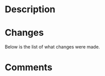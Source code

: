 # Description

<!-- Describe in 1-2 sentences what is the purpose of this pull request. -->

# Changes

Below is the list of what changes were made.

<!-- Have a bullet list of changes made. Group them by chapter title. -->


# Comments

<!-- Optional. Add in any other comments here. -->
